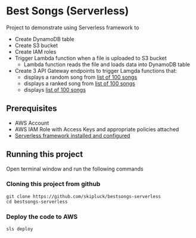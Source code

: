 # Best Songs (Serverless)
Project to demonstrate using Serverless framework to
* Create DynamoDB table
* Create S3 bucket
* Create IAM roles
* Trigger Lambda function when a file is uploaded to S3 bucket
    * Lambda function reads the file and loads data into DynamoDB table
* Create 3 API Gateway endpoints to trigger Lamgda functions that:
    * displays a random song from [list of 100 songs](http://www.johnsandford.org/prey16x1.html)
    * displays a ranked song from [list of 100 songs](http://www.johnsandford.org/prey16x1.html)
    * displays [list of 100 songs](http://www.johnsandford.org/prey16x1.html)

## Prerequisites
* AWS Account
* AWS IAM Role with Access Keys and appropriate policies attached
* [Serverless framework installed and configured](https://gist.github.com/skipluck/8d2084dc2425cc8350789ca0efd7c4ba)

## Running this project
Open terminal window and run the following commands

### Cloning this project from github
````
git clone https://github.com/skipluck/bestsongs-serverless
cd bestsongs-serverless
````
### Deploy the code to AWS
````
sls deploy
````